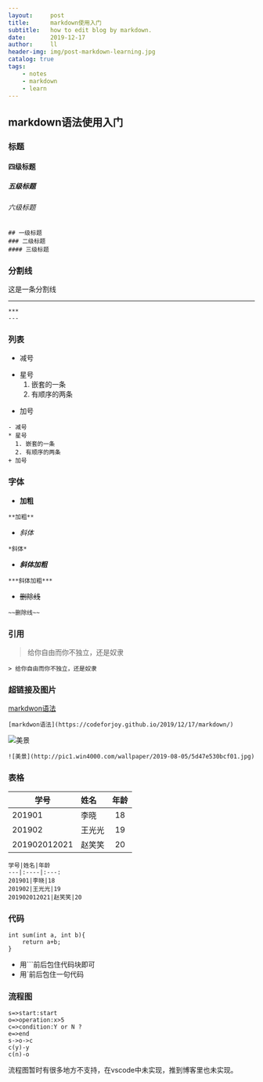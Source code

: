 ```yaml
---
layout:     post
title:      markdown使用入门
subtitle:   how to edit blog by markdown.
date:       2019-12-17
author:     ll
header-img: img/post-markdown-learning.jpg
catalog: true
tags:
    - notes
    - markdown
    - learn
---
```

## markdown语法使用入门

### 标题

#### 四级标题
##### 五级标题 
###### 六级标题
```
## 一级标题 
### 二级标题
#### 三级标题 
```

### 分割线

这是一条分割线
***

```
***
---
```

### 列表
- 减号
* 星号
  1. 嵌套的一条
  2. 有顺序的两条
+ 加号

```
- 减号
* 星号
  1. 嵌套的一条
  2. 有顺序的两条
+ 加号
```

### 字体
- **加粗**
```
**加粗**
```
- *斜体*
```
*斜体*
```
- ***斜体加粗***
```
***斜体加粗***
```
- ~~删除线~~
```
~~删除线~~
```

### 引用
> 给你自由而你不独立，还是奴隶

```
> 给你自由而你不独立，还是奴隶
```

### 超链接及图片
[markdwon语法](https://codeforjoy.github.io/2019/12/17/markdown/)
```
[markdwon语法](https://codeforjoy.github.io/2019/12/17/markdown/)
```

![美景](http://pic1.win4000.com/wallpaper/2019-08-05/5d47e530bcf01.jpg)

```
![美景](http://pic1.win4000.com/wallpaper/2019-08-05/5d47e530bcf01.jpg)
```


### 表格

学号|姓名|年龄
---|:----|:---:
201901|李晓|18
201902|王光光|19
201902012021|赵笑笑|20

```
学号|姓名|年龄
---|:----|:---:
201901|李晓|18
201902|王光光|19
201902012021|赵笑笑|20
```
### 代码
```
int sum(int a, int b){
    return a+b;
}
```
- 用```前后包住代码块即可
- 用`前后包住一句代码

### 流程图
```flow 
s=>start:start
o=>operation:x>5
c=>condition:Y or N ?
e=>end
s->o->c
c(y)-y
c(n)-o
```

流程图暂时有很多地方不支持，在vscode中未实现，推到博客里也未实现。














